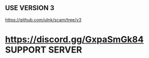 ## USE VERSION 3
https://github.com/ulnk/scam/tree/v3

# https://discord.gg/GxpaSmGk84 SUPPORT SERVER
